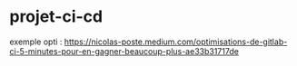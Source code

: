 # projet-ci-cd

exemple opti : https://nicolas-poste.medium.com/optimisations-de-gitlab-ci-5-minutes-pour-en-gagner-beaucoup-plus-ae33b31717de
